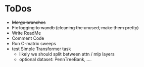 # ToDos
- ~~Merge branches~~
- ~~Fix logging to wandb (cleaning the unused, make them pretty)~~
- Write ReadMe
- Comment Code
- Run C-matrix sweeps
- test Simple Transformer task
    - likely we should split between attn / mlp layers 
    - optional dataset: PennTreeBank, ....
